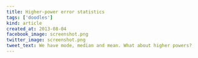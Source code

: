 ```yaml
---
title: Higher-power error statistics
tags: ['doodles']
kind: article
created_at: 2013-08-04
facebook_image: screenshot.png
twitter_image: screenshot.png
tweet_text: We have mode, median and mean. What about higher powers?
---
```


<div id="viz" style='width: 640px; margin-left: auto; margin-right: auto;'></div>
<script src="d3.v3.min.js" charset="utf-8"></script>
<script src="script.js"></script>
